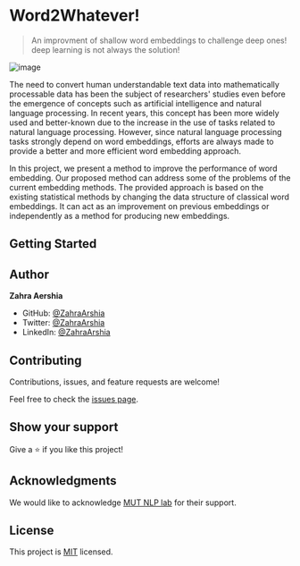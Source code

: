 # Word2Whatever!
> An improvment of shallow word embeddings to challenge deep ones! deep learning is not always the solution!

![image](https://user-images.githubusercontent.com/78906545/187692286-022f40c9-bdcc-4bbd-97bf-6ef4a55885ef.png)

The need to convert human understandable text data into mathematically processable data has been the subject of researchers' studies even before the emergence of concepts such as artificial intelligence and natural language processing. In recent years, this concept has been more widely used and better-known due to the increase in the use of tasks related to natural language processing. However, since natural language processing tasks strongly depend on word embeddings, efforts are always made to provide a better and more efficient word embedding approach.

In this project, we present a method to improve the performance of word embedding. Our proposed method can address some of the problems of the current embedding methods. The provided approach is based on the existing statistical methods by changing the data structure of classical word embeddings. It can act as an improvement on previous embeddings or independently as a method for producing new embeddings.

## Getting Started

## Author

**Zahra Aershia**

- GitHub: [@ZahraArshia](https://github.com/ZahraArshia)
- Twitter: [@ZahraArshia](https://twitter.com/ZahraArshia)
- LinkedIn: [@ZahraArshia](https://www.linkedin.com/in/ZahraArshia/)


## Contributing

Contributions, issues, and feature requests are welcome!

Feel free to check the [issues page](https://github.com/ZahraArshia/Word2Whatever/issues).

## Show your support

Give a ⭐️ if you like this project!

## Acknowledgments

We would like to acknowledge [MUT NLP lab](https://github.com/mutnlp) for their support.

## License

This project is [MIT](https://github.com/ZahraArshia/Word2Whatever/blob/main/LICENSE) licensed.
